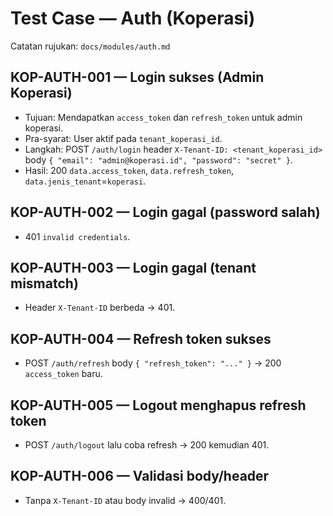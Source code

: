 # Test Case — Auth (Koperasi)

Catatan rujukan: `docs/modules/auth.md`

## KOP-AUTH-001 — Login sukses (Admin Koperasi)
- Tujuan: Mendapatkan `access_token` dan `refresh_token` untuk admin koperasi.
- Pra-syarat: User aktif pada `tenant_koperasi_id`.
- Langkah: POST `/auth/login` header `X-Tenant-ID: <tenant_koperasi_id>` body `{ "email": "admin@koperasi.id", "password": "secret" }`.
- Hasil: 200 `data.access_token`, `data.refresh_token`, `data.jenis_tenant`=`koperasi`.

## KOP-AUTH-002 — Login gagal (password salah)
- 401 `invalid credentials`.

## KOP-AUTH-003 — Login gagal (tenant mismatch)
- Header `X-Tenant-ID` berbeda → 401.

## KOP-AUTH-004 — Refresh token sukses
- POST `/auth/refresh` body `{ "refresh_token": "..." }` → 200 `access_token` baru.

## KOP-AUTH-005 — Logout menghapus refresh token
- POST `/auth/logout` lalu coba refresh → 200 kemudian 401.

## KOP-AUTH-006 — Validasi body/header
- Tanpa `X-Tenant-ID` atau body invalid → 400/401.

